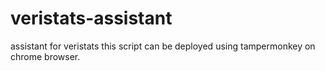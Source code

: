 # veristats-assistant
assistant for veristats 
this script can be deployed using tampermonkey on chrome browser.
